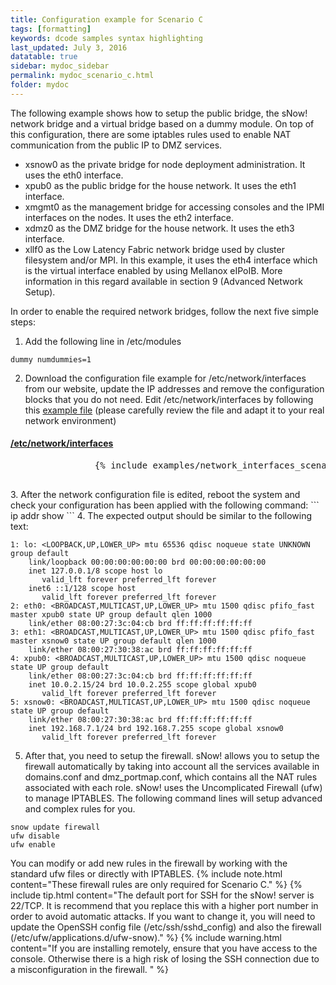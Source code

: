 ```yaml
---
title: Configuration example for Scenario C
tags: [formatting]
keywords: dcode samples syntax highlighting
last_updated: July 3, 2016
datatable: true
sidebar: mydoc_sidebar
permalink: mydoc_scenario_c.html
folder: mydoc
---
```


The following example shows how to setup the public bridge, the sNow! network bridge and a virtual bridge based on a dummy module. On top of this configuration, there are some iptables rules used to enable NAT communication from the public IP to DMZ services.

* xsnow0 as the private bridge for node deployment administration. It uses the eth0 interface.
* xpub0  as the public bridge for the house network. It uses the eth1 interface.
* xmgmt0 as the management bridge for accessing consoles and the IPMI interfaces on the nodes. It uses the eth2 interface.
* xdmz0  as the DMZ bridge for the house network. It uses the eth3 interface.
* xllf0  as the Low Latency Fabric network bridge used by cluster filesystem and/or MPI. In this example, it uses the eth4 interface which is the virtual interface enabled by using Mellanox eIPoIB. More information in this regard available in section 9 (Advanced Network Setup).

In order to enable the required network bridges, follow the next five simple steps:

1. Add the following line in /etc/modules
```
dummy numdummies=1
```
2. Download the configuration file example for /etc/network/interfaces from our website, update the IP addresses and remove the configuration blocks that you do not need.
Edit /etc/network/interfaces by following this [example file](examples/network_interfaces_scenario_c.txt) (please carefully review the file and adapt it to your real network environment)
<div class="panel-group" id="accordion">
    <div class="panel panel-default">
        <div class="panel-heading">
            <h4 class="panel-title">
                <a class="noCrossRef accordion-toggle" data-toggle="collapse" data-parent="#accordion" href="#collapseOne">/etc/network/interfaces</a>
            </h4>
        </div>
        <div id="collapseOne" class="panel-collapse collapse noCrossRef">
            <div class="panel-body">
                <pre>
                {% include examples/network_interfaces_scenario_c.txt %}
                </pre>
            </div>
        </div>
    </div>
</div>
3. After the network configuration file is edited, reboot the system and check your configuration has been applied with the following command:
```
ip addr show
```
4. The expected output should be similar to the following text:

```
1: lo: <LOOPBACK,UP,LOWER_UP> mtu 65536 qdisc noqueue state UNKNOWN group default
    link/loopback 00:00:00:00:00:00 brd 00:00:00:00:00:00
    inet 127.0.0.1/8 scope host lo
       valid_lft forever preferred_lft forever
    inet6 ::1/128 scope host
       valid_lft forever preferred_lft forever
2: eth0: <BROADCAST,MULTICAST,UP,LOWER_UP> mtu 1500 qdisc pfifo_fast master xpub0 state UP group default qlen 1000
    link/ether 08:00:27:3c:04:cb brd ff:ff:ff:ff:ff:ff
3: eth1: <BROADCAST,MULTICAST,UP,LOWER_UP> mtu 1500 qdisc pfifo_fast master xsnow0 state UP group default qlen 1000
    link/ether 08:00:27:30:38:ac brd ff:ff:ff:ff:ff:ff
4: xpub0: <BROADCAST,MULTICAST,UP,LOWER_UP> mtu 1500 qdisc noqueue state UP group default
    link/ether 08:00:27:3c:04:cb brd ff:ff:ff:ff:ff:ff
    inet 10.0.2.15/24 brd 10.0.2.255 scope global xpub0
       valid_lft forever preferred_lft forever
5: xsnow0: <BROADCAST,MULTICAST,UP,LOWER_UP> mtu 1500 qdisc noqueue state UP group default
    link/ether 08:00:27:30:38:ac brd ff:ff:ff:ff:ff:ff
    inet 192.168.7.1/24 brd 192.168.7.255 scope global xsnow0
       valid_lft forever preferred_lft forever
```

5. After that, you need to setup the firewall. sNow! allows you to setup the firewall automatically by taking into account all the services available in domains.conf and dmz_portmap.conf, which contains all the NAT rules associated with each role. sNow! uses the Uncomplicated Firewall (ufw) to manage IPTABLES. The following command lines will setup advanced and complex rules for you.

```
snow update firewall
ufw disable
ufw enable
```
You can modify or add new rules in the firewall by working with the standard ufw files or directly with IPTABLES. 
{% include note.html content="These firewall rules are only required for Scenario C." %}
{% include tip.html content="The default port for SSH for the sNow! server is 22/TCP. It is recommend that you replace this with a higher port number in order to avoid automatic attacks. If you want to change it, you will need to update the OpenSSH config file (/etc/ssh/sshd_config) and also the firewall (/etc/ufw/applications.d/ufw-snow)." %}
{% include warning.html content="If you are installing remotely, ensure that you have access to the console. Otherwise there is a high risk of losing the SSH connection due to a misconfiguration in the firewall.
" %}
